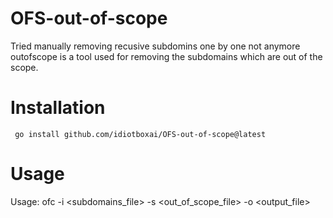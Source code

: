 # OFS-out-of-scope
Tried manually removing recusive subdomins one by one not anymore outofscope is a tool used for removing the subdomains which are out of the scope.

# Installation 

```
 go install github.com/idiotboxai/OFS-out-of-scope@latest
```


# Usage

Usage: ofc -i <subdomains_file> -s <out_of_scope_file> -o <output_file>
